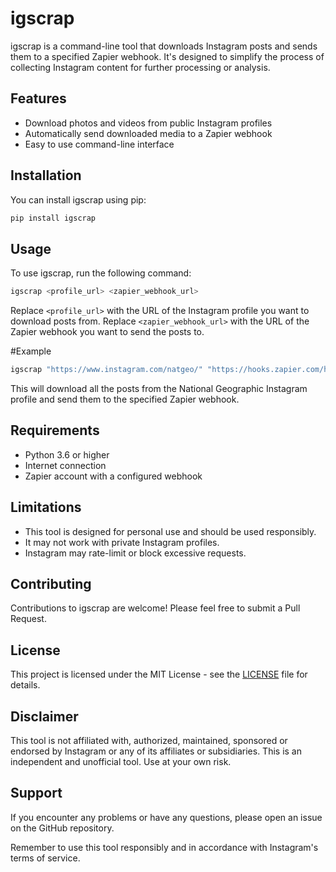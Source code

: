 # igscrap

igscrap is a command-line tool that downloads Instagram posts and sends them to a specified Zapier webhook. It's designed to simplify the process of collecting Instagram content for further processing or analysis.

## Features

- Download photos and videos from public Instagram profiles
- Automatically send downloaded media to a Zapier webhook
- Easy to use command-line interface

## Installation

You can install igscrap using pip:

```bash
pip install igscrap
```

## Usage

To use igscrap, run the following command:

```bash
igscrap <profile_url> <zapier_webhook_url>
```

Replace `<profile_url>` with the URL of the Instagram profile you want to download posts from.
Replace `<zapier_webhook_url>` with the URL of the Zapier webhook you want to send the posts to.

#Example

```bash
igscrap "https://www.instagram.com/natgeo/" "https://hooks.zapier.com/hooks/catch/1234567/abcdefg/"
```

This will download all the posts from the National Geographic Instagram profile and send them to the specified Zapier webhook.

## Requirements

- Python 3.6 or higher
- Internet connection
- Zapier account with a configured webhook

## Limitations

- This tool is designed for personal use and should be used responsibly.
- It may not work with private Instagram profiles.
- Instagram may rate-limit or block excessive requests.

## Contributing

Contributions to igscrap are welcome! Please feel free to submit a Pull Request.

## License

This project is licensed under the MIT License - see the [LICENSE](LICENSE) file for details.

## Disclaimer

This tool is not affiliated with, authorized, maintained, sponsored or endorsed by Instagram or any of its affiliates or subsidiaries. This is an independent and unofficial tool. Use at your own risk.

## Support

If you encounter any problems or have any questions, please open an issue on the GitHub repository.

Remember to use this tool responsibly and in accordance with Instagram's terms of service.
